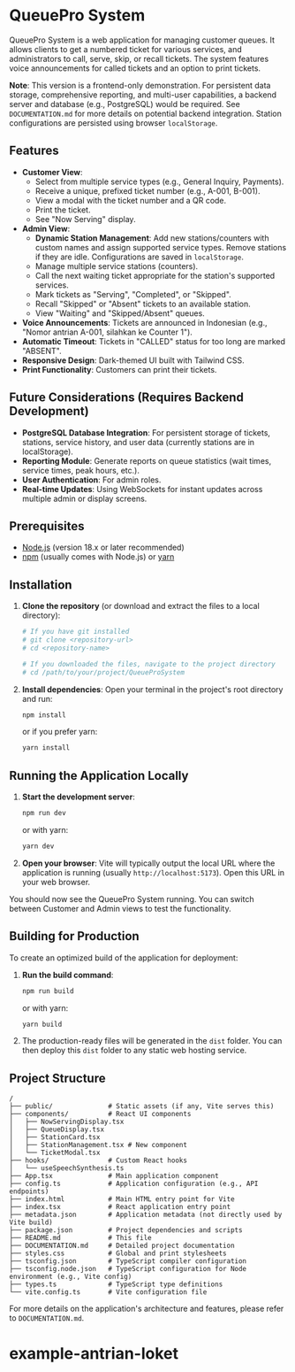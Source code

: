 
# QueuePro System

QueuePro System is a web application for managing customer queues. It allows clients to get a numbered ticket for various services, and administrators to call, serve, skip, or recall tickets. The system features voice announcements for called tickets and an option to print tickets.

**Note**: This version is a frontend-only demonstration. For persistent data storage, comprehensive reporting, and multi-user capabilities, a backend server and database (e.g., PostgreSQL) would be required. See `DOCUMENTATION.md` for more details on potential backend integration. Station configurations are persisted using browser `localStorage`.

## Features

*   **Customer View**:
    *   Select from multiple service types (e.g., General Inquiry, Payments).
    *   Receive a unique, prefixed ticket number (e.g., A-001, B-001).
    *   View a modal with the ticket number and a QR code.
    *   Print the ticket.
    *   See "Now Serving" display.
*   **Admin View**:
    *   **Dynamic Station Management**: Add new stations/counters with custom names and assign supported service types. Remove stations if they are idle. Configurations are saved in `localStorage`.
    *   Manage multiple service stations (counters).
    *   Call the next waiting ticket appropriate for the station's supported services.
    *   Mark tickets as "Serving", "Completed", or "Skipped".
    *   Recall "Skipped" or "Absent" tickets to an available station.
    *   View "Waiting" and "Skipped/Absent" queues.
*   **Voice Announcements**: Tickets are announced in Indonesian (e.g., "Nomor antrian A-001, silahkan ke Counter 1").
*   **Automatic Timeout**: Tickets in "CALLED" status for too long are marked "ABSENT".
*   **Responsive Design**: Dark-themed UI built with Tailwind CSS.
*   **Print Functionality**: Customers can print their tickets.

## Future Considerations (Requires Backend Development)

*   **PostgreSQL Database Integration**: For persistent storage of tickets, stations, service history, and user data (currently stations are in localStorage).
*   **Reporting Module**: Generate reports on queue statistics (wait times, service times, peak hours, etc.).
*   **User Authentication**: For admin roles.
*   **Real-time Updates**: Using WebSockets for instant updates across multiple admin or display screens.

## Prerequisites

*   [Node.js](https://nodejs.org/) (version 18.x or later recommended)
*   [npm](https://www.npmjs.com/) (usually comes with Node.js) or [yarn](https://yarnpkg.com/)

## Installation

1.  **Clone the repository** (or download and extract the files to a local directory):
    ```bash
    # If you have git installed
    # git clone <repository-url>
    # cd <repository-name>

    # If you downloaded the files, navigate to the project directory
    # cd /path/to/your/project/QueueProSystem
    ```

2.  **Install dependencies**:
    Open your terminal in the project's root directory and run:
    ```bash
    npm install
    ```
    or if you prefer yarn:
    ```bash
    yarn install
    ```

## Running the Application Locally

1.  **Start the development server**:
    ```bash
    npm run dev
    ```
    or with yarn:
    ```bash
    yarn dev
    ```
2.  **Open your browser**:
    Vite will typically output the local URL where the application is running (usually `http://localhost:5173`). Open this URL in your web browser.

You should now see the QueuePro System running. You can switch between Customer and Admin views to test the functionality.

## Building for Production

To create an optimized build of the application for deployment:

1.  **Run the build command**:
    ```bash
    npm run build
    ```
    or with yarn:
    ```bash
    yarn build
    ```
2.  The production-ready files will be generated in the `dist` folder. You can then deploy this `dist` folder to any static web hosting service.

## Project Structure

```
/
├── public/              # Static assets (if any, Vite serves this)
├── components/          # React UI components
│   ├── NowServingDisplay.tsx
│   ├── QueueDisplay.tsx
│   ├── StationCard.tsx
│   ├── StationManagement.tsx # New component
│   └── TicketModal.tsx
├── hooks/               # Custom React hooks
│   └── useSpeechSynthesis.ts
├── App.tsx              # Main application component
├── config.ts            # Application configuration (e.g., API endpoints)
├── index.html           # Main HTML entry point for Vite
├── index.tsx            # React application entry point
├── metadata.json        # Application metadata (not directly used by Vite build)
├── package.json         # Project dependencies and scripts
├── README.md            # This file
├── DOCUMENTATION.md     # Detailed project documentation
├── styles.css           # Global and print stylesheets
├── tsconfig.json        # TypeScript compiler configuration
├── tsconfig.node.json   # TypeScript configuration for Node environment (e.g., Vite config)
├── types.ts             # TypeScript type definitions
└── vite.config.ts       # Vite configuration file
```

For more details on the application's architecture and features, please refer to `DOCUMENTATION.md`.
# example-antrian-loket
